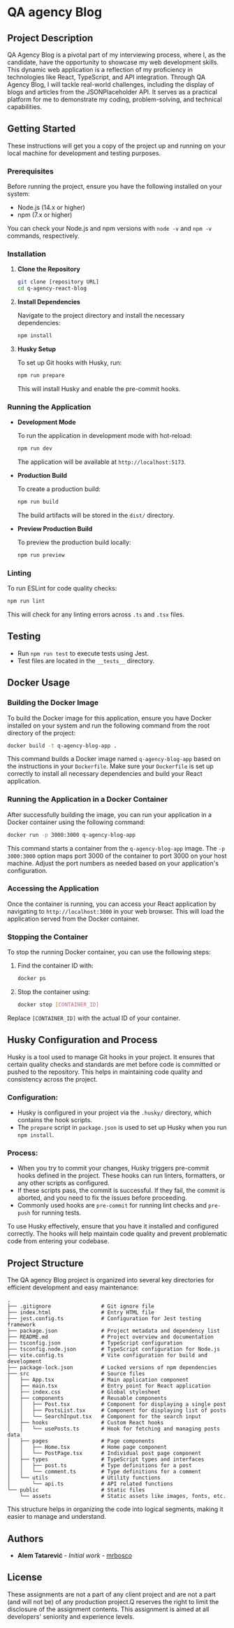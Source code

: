 # QA agency Blog

## Project Description

QA Agency Blog is a pivotal part of my interviewing process, where I, as the candidate, have the opportunity to showcase my web development skills. This dynamic web application is a reflection of my proficiency in technologies like React, TypeScript, and API integration. Through QA Agency Blog, I will tackle real-world challenges, including the display of blogs and articles from the JSONPlaceholder API. It serves as a practical platform for me to demonstrate my coding, problem-solving, and technical capabilities.

## Getting Started

These instructions will get you a copy of the project up and running on your local machine for development and testing purposes.

### Prerequisites

Before running the project, ensure you have the following installed on your system:

- Node.js (14.x or higher)
- npm (7.x or higher)

You can check your Node.js and npm versions with `node -v` and `npm -v` commands, respectively.

### Installation

1. **Clone the Repository**

   ```bash
   git clone [repository URL]
   cd q-agency-react-blog
   ```

2. **Install Dependencies**

   Navigate to the project directory and install the necessary dependencies:

   ```bash
   npm install
   ```

3. **Husky Setup**

   To set up Git hooks with Husky, run:

   ```bash
   npm run prepare
   ```

   This will install Husky and enable the pre-commit hooks.

### Running the Application

- **Development Mode**

  To run the application in development mode with hot-reload:

  ```bash
  npm run dev
  ```

  The application will be available at `http://localhost:5173`.

- **Production Build**

  To create a production build:

  ```bash
  npm run build
  ```

  The build artifacts will be stored in the `dist/` directory.

- **Preview Production Build**

  To preview the production build locally:

  ```bash
  npm run preview
  ```

### Linting

To run ESLint for code quality checks:

```bash
npm run lint
```

This will check for any linting errors across `.ts` and `.tsx` files.

## Testing

- Run `npm run test` to execute tests using Jest.
- Test files are located in the `__tests__` directory.

## Docker Usage

### Building the Docker Image

To build the Docker image for this application, ensure you have Docker installed on your system and run the following command from the root directory of the project:

```bash
docker build -t q-agency-blog-app .
```

This command builds a Docker image named `q-agency-blog-app` based on the instructions in your `Dockerfile`. Make sure your `Dockerfile` is set up correctly to install all necessary dependencies and build your React application.

### Running the Application in a Docker Container

After successfully building the image, you can run your application in a Docker container using the following command:

```bash
docker run -p 3000:3000 q-agency-blog-app
```

This command starts a container from the `q-agency-blog-app` image. The `-p 3000:3000` option maps port 3000 of the container to port 3000 on your host machine. Adjust the port numbers as needed based on your application's configuration.

### Accessing the Application

Once the container is running, you can access your React application by navigating to `http://localhost:3000` in your web browser. This will load the application served from the Docker container.

### Stopping the Container

To stop the running Docker container, you can use the following steps:

1. Find the container ID with:
   ```bash
   docker ps
   ```
2. Stop the container using:
   ```bash
   docker stop [CONTAINER_ID]
   ```

Replace `[CONTAINER_ID]` with the actual ID of your container.

## Husky Configuration and Process

Husky is a tool used to manage Git hooks in your project. It ensures that certain quality checks and standards are met before code is committed or pushed to the repository. This helps in maintaining code quality and consistency across the project.

### Configuration:

- Husky is configured in your project via the `.husky/` directory, which contains the hook scripts.
- The `prepare` script in `package.json` is used to set up Husky when you run `npm install`.

### Process:

- When you try to commit your changes, Husky triggers pre-commit hooks defined in the project. These hooks can run linters, formatters, or any other scripts as configured.
- If these scripts pass, the commit is successful. If they fail, the commit is aborted, and you need to fix the issues before proceeding.
- Commonly used hooks are `pre-commit` for running lint checks and `pre-push` for running tests.

To use Husky effectively, ensure that you have it installed and configured correctly. The hooks will help maintain code quality and prevent problematic code from entering your codebase.

## Project Structure

The QA agency Blog project is organized into several key directories for efficient development and easy maintenance:

```
.
├── .gitignore                # Git ignore file
├── index.html                # Entry HTML file
├── jest.config.ts            # Configuration for Jest testing framework
├── package.json              # Project metadata and dependency list
├── README.md                 # Project overview and documentation
├── tsconfig.json             # TypeScript configuration
├── tsconfig.node.json        # TypeScript configuration for Node.js
├── vite.config.ts            # Vite configuration for build and development
├── package-lock.json         # Locked versions of npm dependencies
├── src                       # Source files
│   ├── App.tsx               # Main application component
│   ├── main.tsx              # Entry point for React application
│   ├── index.css             # Global stylesheet
│   ├── components            # Reusable components
│   │   ├── Post.tsx          # Component for displaying a single post
│   │   ├── PostsList.tsx     # Component for displaying list of posts
│   │   └── SearchInput.tsx   # Component for the search input
│   ├── hooks                 # Custom React hooks
│   │   └── usePosts.ts       # Hook for fetching and managing posts data
│   ├── pages                 # Page components
│   │   ├── Home.tsx          # Home page component
│   │   └── PostPage.tsx      # Individual post page component
│   ├── types                 # TypeScript types and interfaces
│   │   ├── post.ts           # Type definitions for a post
│   │   └── comment.ts        # Type definitions for a comment
│   └── utils                 # Utility functions
│       └── api.ts            # API related functions
└── public                    # Static files
    └── assets                # Static assets like images, fonts, etc.
```

This structure helps in organizing the code into logical segments, making it easier to manage and understand.

## Authors

- **Alem Tatarević** - _Initial work_ - [mrbosco](https://github.com/mrbosco)

## License

These assignments are not a part of any client project and are not a part (and will not be) of any production project.Q reserves the right to limit the disclosure of the assignment contents. This assignment is aimed at all developers' seniority and experience levels.
